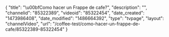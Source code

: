 {
    "title": "\u00bfComo hacer un Frappe de cafe?",
    "description": "",
    "channelid": "85322389",
    "videoid": "85322454",
    "date_created": "1473986408",
    "date_modified": "1486664392",
    "type": "tvpage",
    "layout": "channelVideo",
    "url": "\/coffee-test\/como-hacer-un-frappe-de-cafe\/85322389-85322454"
}